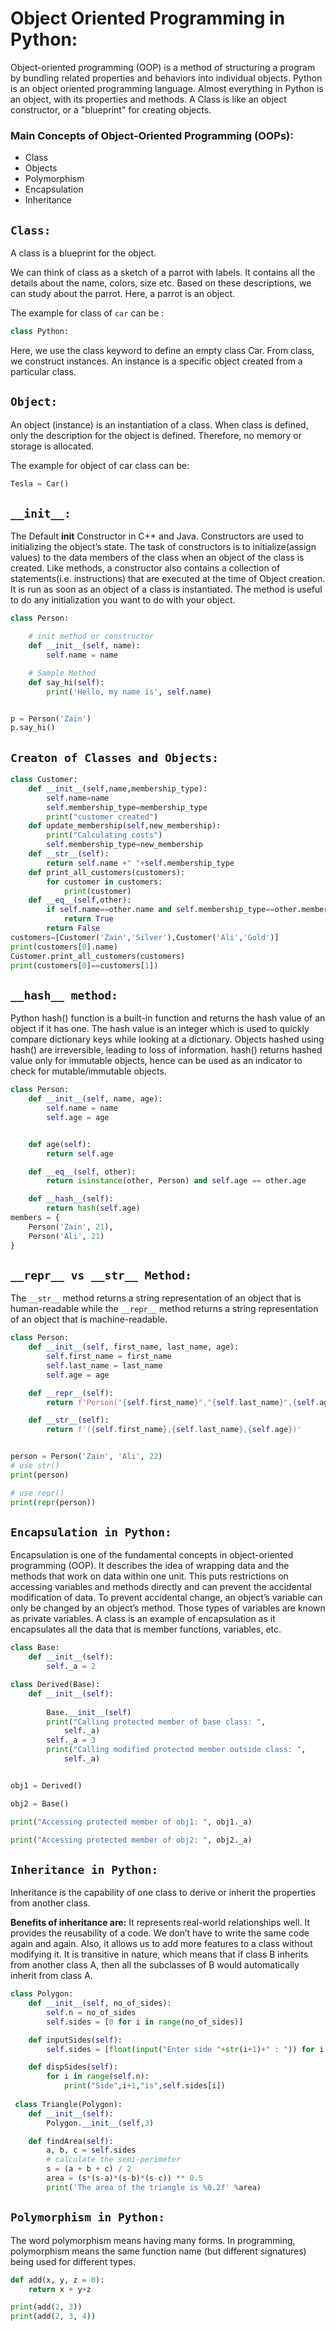 # Object Oriented Programming in Python:
Object-oriented programming (OOP) is a method of structuring a program by bundling related properties and behaviors into individual objects. Python is an object oriented programming language. Almost everything in Python is an object, with its properties and methods. A Class is like an object constructor, or a "blueprint" for creating objects.

### **Main Concepts of Object-Oriented Programming (OOPs):**
* Class
* Objects
* Polymorphism
* Encapsulation
* Inheritance

## **`Class:`**
A class is a blueprint for the object.

We can think of class as a sketch of a parrot with labels. It contains all the details about the name, colors, size etc. Based on these descriptions, we can study about the parrot. Here, a parrot is an object.

The example for class of `car` can be :
```python
class Python:
```
Here, we use the class keyword to define an empty class Car. From class, we construct instances. An instance is a specific object created from a particular class.

## **`Object:`**
An object (instance) is an instantiation of a class. When class is defined, only the description for the object is defined. Therefore, no memory or storage is allocated.

The example for object of car class can be:
```python
Tesla = Car()
```
## **`__init__:`**
The Default __init__ Constructor in C++ and Java. Constructors are used to initializing the object’s state. The task of constructors is to initialize(assign values) to the data members of the class when an object of the class is created. Like methods, a constructor also contains a collection of statements(i.e. instructions) that are executed at the time of Object creation. It is run as soon as an object of a class is instantiated. The method is useful to do any initialization you want to do with your object.

```python
class Person:

	# init method or constructor
	def __init__(self, name):
		self.name = name

	# Sample Method
	def say_hi(self):
		print('Hello, my name is', self.name)


p = Person('Zain')
p.say_hi()
```
## **`Creaton of Classes and Objects:`**
```python
class Customer:
    def __init__(self,name,membership_type):
        self.name=name
        self.membership_type=membership_type
        print("customer created")
    def update_membership(self,new_membership):
        print("Calculating costs")
        self.membership_type=new_membership
    def __str__(self):
        return self.name +" "+self.membership_type
    def print_all_customers(customers):
        for customer in customers:
            print(customer)
    def __eq__(self,other):
        if self.name==other.name and self.membership_type==other.membership_type:
            return True
        return False
customers=[Customer('Zain','Silver'),Customer('Ali','Gold')]
print(customers[0].name)
Customer.print_all_customers(customers)
print(customers[0]==customers[1])
```

## **`__hash__ method:`**

Python hash() function is a built-in function and returns the hash value of an object if it has one. The hash value is an integer which is used to quickly compare dictionary keys while looking at a dictionary.
Objects hashed using hash() are irreversible, leading to loss of information.
hash() returns hashed value only for immutable objects, hence can be used as an indicator to check for mutable/immutable objects.
```python
class Person:
    def __init__(self, name, age):
        self.name = name
        self.age = age


    def age(self):
        return self.age

    def __eq__(self, other):
        return isinstance(other, Person) and self.age == other.age

    def __hash__(self):
        return hash(self.age)
members = {
    Person('Zain', 21),
    Person('Ali', 21)
}
```

## **`__repr__ vs __str__ Method:`**
The `__str__` method returns a string representation of an object that is human-readable while the `__repr__` method returns a string representation of an object that is machine-readable.

```python
class Person:
    def __init__(self, first_name, last_name, age):
        self.first_name = first_name
        self.last_name = last_name
        self.age = age

    def __repr__(self):
        return f'Person("{self.first_name}","{self.last_name}",{self.age})'

    def __str__(self):
        return f'({self.first_name},{self.last_name},{self.age})'


person = Person('Zain', 'Ali', 22)
# use str()
print(person)

# use repr()
print(repr(person))
```
## **`Encapsulation in Python:`**
Encapsulation is one of the fundamental concepts in object-oriented programming (OOP). It describes the idea of wrapping data and the methods that work on data within one unit. This puts restrictions on accessing variables and methods directly and can prevent the accidental modification of data. To prevent accidental change, an object’s variable can only be changed by an object’s method. Those types of variables are known as private variables. A class is an example of encapsulation as it encapsulates all the data that is member functions, variables, etc.
```python
class Base:
	def __init__(self):
		self._a = 2

class Derived(Base):
	def __init__(self):
  
		Base.__init__(self)
		print("Calling protected member of base class: ",
			self._a)
		self._a = 3
		print("Calling modified protected member outside class: ",
			self._a)


obj1 = Derived()

obj2 = Base()

print("Accessing protected member of obj1: ", obj1._a)

print("Accessing protected member of obj2: ", obj2._a)
```
## **`Inheritance in Python:`**
Inheritance is the capability of one class to derive or inherit the properties from another class. 

**Benefits of inheritance are:**
It represents real-world relationships well.
It provides the reusability of a code. We don’t have to write the same code again and again. Also, it allows us to add more features to a class without modifying it.
It is transitive in nature, which means that if class B inherits from another class A, then all the subclasses of B would automatically inherit from class A.
```python
class Polygon:
    def __init__(self, no_of_sides):
        self.n = no_of_sides
        self.sides = [0 for i in range(no_of_sides)]

    def inputSides(self):
        self.sides = [float(input("Enter side "+str(i+1)+" : ")) for i in range(self.n)]

    def dispSides(self):
        for i in range(self.n):
            print("Side",i+1,"is",self.sides[i])
 
 class Triangle(Polygon):
    def __init__(self):
        Polygon.__init__(self,3)

    def findArea(self):
        a, b, c = self.sides
        # calculate the semi-perimeter
        s = (a + b + c) / 2
        area = (s*(s-a)*(s-b)*(s-c)) ** 0.5
        print('The area of the triangle is %0.2f' %area)
  ```
## **`Polymorphism in Python:`**
The word polymorphism means having many forms. In programming, polymorphism means the same function name (but different signatures) being used for different types.
```python
def add(x, y, z = 0):
	return x + y+z

print(add(2, 3))
print(add(2, 3, 4))
```
